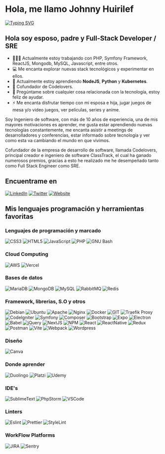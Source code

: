 # Hola, me llamo Johnny Huirilef

[![Typing SVG](https://readme-typing-svg.demolab.com?font=Fira+Code&pause=1000&color=FF6140&center=true&width=470&lines=%2B10+a%C3%B1os+de+experiencia;Full-stack+Web+Developer+%2F+SRE;Siempre+aprendiendo+nuevas+tecnologias)](https://git.io/typing-svg)

<!-- ## Hola soy esposo, padre y Full-Stack Developer / SRE -->
## Hola soy esposo, padre y Full-Stack Developer / SRE

- 👨🏻‍💻 Actualmente estoy trabajando con PHP, Symfony Framework, ReactJS, Mongodb, MySQL, Javascript, entre otros.
- 💻 Me encanta explorar nuevas stack tecnológicos y experimentar en ellos.
- 🌱 Actualmente estoy aprendiendo **NodeJS**, **Python** y **Kubernetes**.
- 💼 Cofundador de Codelovers.
- 💬 Pregúntame sobre cualquier cosa relacionada con la tecnología, estoy feliz de ayudar.
- ⚡ Me encanta disfrutar tiempo con mi esposa e hija, jugar juegos de mesa y/o video juegos, ver peliculas, series y anime.

Soy Ingeniero de software, con más de 10 años de experiencia, una de mis mayores motivaciones es aprender, me gusta estar aprendiendo nuevas tecnologías constantemente, me encanta asistir a meetings de desarrolladores y conferencias, estar informado sobre tecnología y ver como esta va cambiando el mundo en que vivimos.

Cofundador de la empresa de desarrollo de software, llamada Codelovers, principal creador e ingeniero de software ClassTrack, el cual ha ganado numerosos premios, gracias a esto he realizado me he desempeñado tanto como Full Stack Engineer como SRE.

## Encuentrame en

[![LinkedIn](https://img.shields.io/badge/LinkedIn-0077B5?style=for-the-badge&logo=linkedin&logoColor=white)](https://www.linkedin.com/in/johnnyhuirilef/)
[![Twitter](https://img.shields.io/badge/Twitter-1DA1F2?style=for-the-badge&logo=twitter&logoColor=white)](https://twitter.com/johnnyhuirilef)
[![Website](https://img.shields.io/website?label=johnnyhuirilef.dev&style=for-the-badge&url=https%3A%2F%2Fjohnnyhuirilef.dev)](https://johnnyhuirilef.dev)

## Mis lenguajes programación y herramientas favoritas

### Lenguajes de programación y marcado

![CSS3](https://img.shields.io/badge/CSS3-1572B6?style=for-the-badge&logo=css3&logoColor=white)
![HTML5](https://img.shields.io/badge/HTML5-E34F26?style=for-the-badge&logo=html5&logoColor=white)
![JavaScript](https://img.shields.io/badge/JavaScript-323330?style=for-the-badge&logo=javascript&logoColor=F7DF1E)
![PHP](https://img.shields.io/badge/PHP-777BB4?style=for-the-badge&logo=php&logoColor=white)
![GNU Bash](https://img.shields.io/badge/Bash-4EAA25?style=for-the-badge&logo=gnubash&logoColor=white)

### Cloud Computing

![AWS](https://img.shields.io/badge/Amazon_AWS-FF9900?style=for-the-badge&logo=amazonaws&logoColor=white)
![Vercel](https://img.shields.io/badge/Vercel-000000?style=for-the-badge&logo=vercel&logoColor=white)

### Bases de datos

![MariaDB](https://img.shields.io/badge/MariaDB-003545?style=for-the-badge&logo=mariadb&logoColor=white)
![MongoDB](https://img.shields.io/badge/MongoDB-4EA94B?style=for-the-badge&logo=mongodb&logoColor=white)
![MySQL](https://img.shields.io/badge/MySQL-005C84?style=for-the-badge&logo=mysql&logoColor=white)
![RabbitMQ](https://img.shields.io/badge/rabbitmq-%23FF6600.svg?&style=for-the-badge&logo=rabbitmq&logoColor=white)
![Redis](https://img.shields.io/badge/redis-%23DD0031.svg?&style=for-the-badge&logo=redis&logoColor=white)

### Framework, librerias, S.O y otros

![Debian](https://img.shields.io/badge/Debain-A81D33?style=for-the-badge&logo=debian&logoColor=white)
![Ubuntu](https://img.shields.io/badge/Ubuntu-E95420?style=for-the-badge&logo=ubuntu&logoColor=white)
![Apache](https://img.shields.io/badge/Apache-D22128?style=for-the-badge&logo=Apache&logoColor=white)
![Nginx](https://img.shields.io/badge/Nginx-009639?style=for-the-badge&logo=nginx&logoColor=white)
![Docker](https://img.shields.io/badge/Docker-2CA5E0?style=for-the-badge&logo=docker&logoColor=white)
![GIT](https://img.shields.io/badge/GIT-F05032?style=for-the-badge&logo=GIT&logoColor=white)
![Traefik Proxy](https://img.shields.io/badge/traefik%20proxy-24A1C1?style=for-the-badge&logo=traefikproxy&logoColor=white)
![CodeIgniter](https://img.shields.io/badge/Codeigniter-EF4223?style=for-the-badge&logo=codeigniter&logoColor=white)
![Symfony](https://img.shields.io/badge/Symfony-000000?style=for-the-badge&logo=Symfony&logoColor=white)
![Composer](https://img.shields.io/badge/Composer-885630?style=for-the-badge&logo=Composer&logoColor=white)
![Bootstrap](https://img.shields.io/badge/Bootstrap-563D7C?style=for-the-badge&logo=bootstrap&logoColor=white)
![Expo](https://img.shields.io/badge/Expo-1B1F23?style=for-the-badge&logo=expo&logoColor=white)
![Electron](https://img.shields.io/badge/Electron-2B2E3A?style=for-the-badge&logo=electron&logoColor=9FEAF9)
![Babel](https://img.shields.io/badge/Babel-F9DC3E?style=for-the-badge&logo=babel&logoColor=white)
![jQuery](https://img.shields.io/badge/jQuery-0769AD?style=for-the-badge&logo=jquery&logoColor=white)
![NextJS](https://img.shields.io/badge/next.js-000000?style=for-the-badge&logo=nextdotjs&logoColor=white)
![NPM](https://img.shields.io/badge/npm-CB3837?style=for-the-badge&logo=npm&logoColor=white)
![React](https://img.shields.io/badge/React-20232A?style=for-the-badge&logo=react&logoColor=61DAFB)
![ReactNative](https://img.shields.io/badge/React_Native-20232A?style=for-the-badge&logo=react&logoColor=61DAFB)
![Redux](https://img.shields.io/badge/Redux-593D88?style=for-the-badge&logo=redux&logoColor=white)
![Postman](https://img.shields.io/badge/Postman-FF6C37?style=for-the-badge&logo=postman&logoColor=white)
![Vite](https://img.shields.io/badge/Vite-B73BFE?style=for-the-badge&logo=vite&logoColor=FFD62E)
![Webpack](https://img.shields.io/badge/Webpack-8DD6F9?style=for-the-badge&logo=Webpack&logoColor=white)
![Wordpress](https://img.shields.io/badge/Wordpress-21759B?style=for-the-badge&logo=wordpress&logoColor=white)

### Diseño

![Canva](https://img.shields.io/badge/Canva-%2300C4CC.svg?&style=for-the-badge&logo=Canva&logoColor=white)

### Donde aprender

![Duolingo](https://img.shields.io/badge/Duolingo-58CC02?style=for-the-badge&logo=Duolingo&logoColor=white)
![Platzi](https://img.shields.io/badge/Platzi-98CA3F?style=for-the-badge&logo=platzi&logoColor=white)
![Udemy](https://img.shields.io/badge/Udemy-EC5252?style=for-the-badge&logo=Udemy&logoColor=white)

### IDE's

![SublimeText](https://img.shields.io/badge/sublime_text-%23575757.svg?&style=for-the-badge&logo=sublime-text&logoColor=important)
![PhpStorm](https://img.shields.io/badge/PhpStorm-000000?style=for-the-badge&logo=PhpStorm&logoColor=white)
![VSCode](https://img.shields.io/badge/VSCode-0078D4?style=for-the-badge&logo=visual%20studio%20code&logoColor=white)

### Linters

![Eslint](https://img.shields.io/badge/eslint-3A33D1?style=for-the-badge&logo=eslint&logoColor=white)
![Prettier](https://img.shields.io/badge/prettier-1A2C34?style=for-the-badge&logo=prettier&logoColor=F7BA3E)
![StyleLint](https://img.shields.io/badge/stylelint-000?style=for-the-badge&logo=stylelint&logoColor=white)

### WorkFlow Platforms

![JIRA](https://img.shields.io/badge/Jira-0052CC?style=for-the-badge&logo=Jira&logoColor=white)
![Sentry](https://img.shields.io/badge/Sentry-black?style=for-the-badge&logo=Sentry&logoColor=#362D59)
